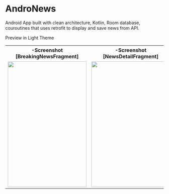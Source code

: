 # AndroNews
Android App built with clean architecture, Kotlin, Room database, couroutines that uses retrofit to display and save news from API.

Preview in Light Theme
<table>
<tr>
  <th>-Screenshot [BreakingNewsFragment]</th>
  <th>-Screenshot [NewsDetailFragment]</th>
  <th>-Screenshot [SavedNewsFragment]</th>
  <th>-Screenshot [SearchNewsFragment]</th>
 </tr>
  <tr>
    <td><img src="https://user-images.githubusercontent.com/44189905/210049797-6f5bb4dd-f173-443d-be1c-3d0a224f3ef4.png" width="250" height="400"></td>
    <td><img src="https://user-images.githubusercontent.com/44189905/210049886-a516dea2-cff0-4cd6-86f4-a4437abe327e.png" width="250" height="400"></td>
    <td><img src="https://user-images.githubusercontent.com/44189905/210049949-fe503c81-4f14-41b5-ade7-8a981643807b.png" width="250" height="400"></td>
    <td><img src="https://user-images.githubusercontent.com/44189905/210050014-493e5d8b-ae0d-4bfd-a4d0-330daef0ecea.png" width="250" height="400"></td>
  </tr>
</table>

